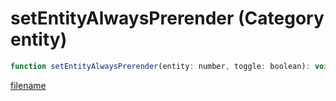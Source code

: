 # setEntityAlwaysPrerender (Category entity)

```js
function setEntityAlwaysPrerender(entity: number, toggle: boolean): void
```

[filename](setEntityAlwaysPrerender_m.md ':include')